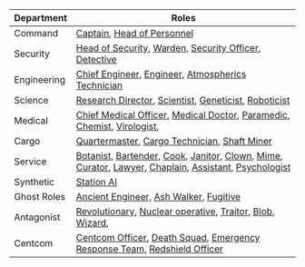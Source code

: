 | Department  | Roles                                                        |
| ----------- | ------------------------------------------------------------ |
| Command     | [Captain](\3_HowToPlay\Jobs\Command_roles\Captain.md), [Head of Personnel](\3_HowToPlay\Jobs\Command_roles\Head-of-Personnel.md) |
| Security    | [Head of Security](\3_HowToPlay\Jobs\Security_roles\Security-Officer.md), [Warden](\3_HowToPlay\Jobs\Security_roles\Warden.md), [Security Officer](\3_HowToPlay\Jobs\Security_roles\Security-Officer.md), [Detective](\3_HowToPlay\Jobs\Security_roles\Detective.md) |
| Engineering | [Chief Engineer](\3_HowToPlay\Jobs\Engineering_roles\Chief-Engineer.md), [Engineer](\3_HowToPlay\Jobs\Engineering_roles\Engineer.md), [Atmospherics Technician](\3_HowToPlay\Jobs\Engineering_roles\Atmospherics-Technician.md) |
| Science     | [Research Director](\3_HowToPlay\Jobs\Science_roles\Research-Director.md), [Scientist](\3_HowToPlay\Jobs\Science_roles\Scientist.md), [Geneticist](\3_HowToPlay\Jobs\Science_roles\Geneticist.md), [Roboticist](\3_HowToPlay\Jobs\Science_roles\Roboticist.md) |
| Medical     | [Chief Medical Officer](\3_HowToPlay\Jobs\Medical_roles\Chief-Medical-Officer.md), [Medical Doctor](\3_HowToPlay\Jobs\Medical_roles\Medical-Doctor.md), [Paramedic](\3_HowToPlay\Jobs\Medical_roles\Paramedic.md), [Chemist](\3_HowToPlay\Jobs\Medical_roles\Chemist.md), [Virologist](\3_HowToPlay\Jobs\Medical_roles\Virologist.md), |
| Cargo       | [Quartermaster](\3_HowToPlay\Jobs\Cargo_roles\Quartermaster.md), [Cargo Technician](\3_HowToPlay\Jobs\Cargo_roles\Cargo-Technician.md), [Shaft Miner](\3_HowToPlay\Jobs\Cargo_roles\Shaft-Miner.md) |
| Service     | [Botanist](\3_HowToPlay\Jobs\Service_roles\Botanist.md), [Bartender](\3_HowToPlay\Jobs\Service_roles\Bartender.md), [Cook](\3_HowToPlay\Jobs\Service_roles\Cook.md), [Janitor](\3_HowToPlay\Jobs\Service_roles\Janitor.md), [Clown](\3_HowToPlay\Jobs\Civilian_roles\Entertainment_Roles\Clown.md), [Mime](\3_HowToPlay\Jobs\Civilian_roles\Entertainment_Roles\Mime.md), [Curator](\3_HowToPlay\Jobs\Civilian_roles\Entertainment_Roles\Curator.md), [Lawyer](\3_HowToPlay\Jobs\Security_roles\Lawyer.md), [Chaplain](\3_HowToPlay\Jobs\Civilian_roles\Entertainment_Roles\Chaplain.md), [Assistant](\3_HowToPlay\Jobs\Service_roles\Assistant.md), [Psychologist](\3_HowToPlay\Jobs\Medical_roles\Psychologist.md) |
| Synthetic   | [Station AI](\3_HowToPlay\Jobs\Synthetic_roles\Station-AI.md)                                  |
| Ghost Roles | [Ancient Engineer,](Ancient-Engineer.md) [Ash Walker,](AshWalker.md) [Fugitive](\3_HowToPlay\Jobs\Antagonist_roles\Fugitive.md) |
| Antagonist  | [Revolutionary](\3_HowToPlay\Jobs\Antagonist_roles\Cargonia.md), [Nuclear operative](Nuclear-Emergency.md), [Traitor](\3_HowToPlay\Jobs\Antagonist_roles\Traitor.md), [Blob](\3_HowToPlay\Jobs\Antagonist_roles\Blob.md), [Wizard](\3_HowToPlay\Jobs\Antagonist_roles\Wizard.md), |
| Centcom     | [Centcom Officer](\3_HowToPlay\Jobs\Protagonist_roles\Centcom_roles\Central-Command-Officer.md), [Death Squad](\3_HowToPlay\Jobs\Protagonist_roles\Centcom_roles\Death-Squad.md), [Emergency Response Team,](Emergency-Response-Team.md) [Redshield Officer](\3_HowToPlay\Jobs\Protagonist_roles\Centcom_roles\Redshield-Officer.md) |
